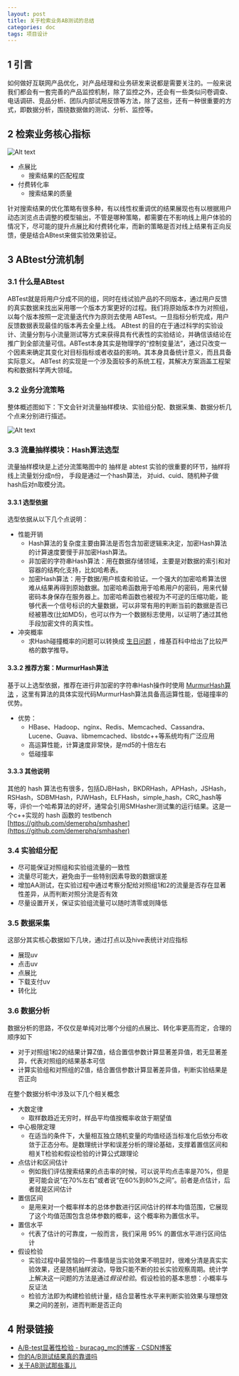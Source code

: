 ```yaml
---
layout: post
title: 关于检索业务AB测试的总结
categories: doc
tags: 项目设计
---
```


## 1 引言
如何做好互联网产品优化，对产品经理和业务研发来说都是需要关注的。一般来说我们都会有一套完善的产品监控机制，除了监控之外，还会有一些类似问卷调查、电话调研、竞品分析、团队内部试用反馈等方法，除了这些，还有一种很重要的方式，即数据分析，围绕数据做的测试、分析、监控等。

## 2 检索业务核心指标

![Alt text](../image/ab-3.png)


* 点展比
	* 搜索结果的匹配程度
* 付费转化率
	* 搜索结果的质量

针对搜索结果的优化策略有很多种，有以线性权重调优的结果展现也有以根据用户动态浏览点击调整的模型输出，不管是哪种策略，都需要在不影响线上用户体验的情况下，尽可能的提升点展比和付费转化率，而新的策略是否对线上结果有正向反馈，便是结合ABtest来做实验效果验证。

## 3 ABtest分流机制

### 3.1 什么是ABtest
ABTest就是将用户分成不同的组，同时在线试验产品的不同版本，通过用户反馈的真实数据来找出采用哪一个版本方案更好的过程。我们将原始版本作为对照组，以每个版本按照一定流量迭代作为原则去使用 ABTest。一旦指标分析完成，用户反馈数据表现最佳的版本再去全量上线。
ABtest 的目的在于通过科学的实验设计、流量分割与小流量测试等方式来获得具有代表性的实验结论，并确信该结论在推广到全部流量可信。ABTest本身其实是物理学的“控制变量法”，通过只改变一个因素来确定其变化对目标指标或者收益的影响。其本身具备统计意义，而且具备实际意义。
ABTest 的实现是一个涉及面较多的系统工程，其解决方案涵盖工程架构和数据科学两大领域。 


### 3.2 业务分流策略

整体概述图如下：下文会针对流量抽样模块、实验组分配、数据采集、数据分析几个点来分别进行描述。

![Alt text](../image/ab-2.png)


### 3.3 流量抽样模块：Hash算法选型

流量抽样模块是上述分流策略图中的
抽样是 abtest 实验的很重要的环节，抽样将线上流量划分成n份， 手段是通过一个hash算法， 对uid、cuid、随机种子做hash后对n取模分流。

#### 3.3.1  选型依据

选型依据从以下几个点说明：

* 性能开销
	* Hash算法的复杂度主要由算法是否包含加密逻辑来决定，加密Hash算法的计算速度要慢于非加密Hash算法。
	* 非加密的字符串Hash算法：用在数据存储领域，主要是对数据的索引和对容器的结构化支持，比如哈希表。
	* 加密Hash算法：用于数据/用户核查和验证。一个强大的加密哈希算法很难从结果再得到原始数据。加密哈希函数用于哈希用户的密码，用来代替密码本身保存在服务器上。加密哈希函数也被视为不可逆的压缩功能，能够代表一个信号标识的大量数据，可以非常有用的判断当前的数据是否已经被篡改(比如MD5)，也可以作为一个数据标志使用，以证明了通过其他手段加密文件的真实性。
* 冲突概率
	* 求Hash碰撞概率的问题可以转换成 [生日问题](https://en.wikipedia.org/wiki/Birthday_attack#Mathematics) ，维基百科中给出了比较严格的数学推导。





#### 3.3.2 推荐方案：MurmurHash算法

基于以上选型依据，推荐在进行非加密的字符串Hash操作时使用 [MurmurHash算法](https://sites.google.com/site/murmurhash/) ，这里有算法的具体实现代码MurmurHash算法具备高运算性能，低碰撞率的优势。

* 优势：
	* HBase、Hadoop、nginx、Redis、Memcached、Cassandra、Lucene、Guava、libmemcached、libstdc++等系统均有广泛应用
	* 高运算性能，计算速度非常快，是md5的十倍左右
	* 低碰撞率





#### 3.3.3 其他说明

其他的 hash 算法也有很多，包括DJBHash，BKDRHash，APHash，JSHash，RSHash，SDBMHash，PJWHash，ELFHash，simple_hash，CRC_hash等等，评价一个哈希算法的好坏，通常会引用SMHasher测试集的运行结果。这是一个c++实现的 hash 函数的 testbench
  [https://github.com/demerphq/smhasher](https://github.com/demerphq/smhasher) 


### 3.4 实验组分配

* 尽可能保证对照组和实验组流量的一致性
* 流量尽可能大，避免由于一些特别因素导致的数据误差
* 增加AA测试，在实验过程中通过考察分配给对照组1和2的流量是否存在显著性差异，从而判断对照分流是否有效
* 尽量设置开关，保证实验组流量可以随时清零或则降低


### 3.5 数据采集

这部分其实核心数据如下几块，通过打点以及hive表统计对应指标

* 展现uv
* 点击uv
* 点展比
* 下载支付uv
* 转化比

### 3.6 数据分析

数据分析的思路，不仅仅是单纯对比哪个分组的点展比、转化率更高而定，合理的顺序如下

* 对于对照组1和2的结果计算Z值，结合置信参数计算显著差异值，若无显著差异，代表对照组的结果基本可信
* 计算实验组和对照组的Z值，结合置信参数计算显著差异值，判断实验结果是否正向


在整个数据分析中涉及以下几个相关概念

* 大数定律
	* 取样数趋近无穷时，样品平均值按概率收敛于期望值
* 中心极限定理
	* 在适当的条件下，大量相互独立随机变量的均值经适当标准化后依分布收敛于正态分布。是数理统计学和误差分析的理论基础，支撑着置信区间和相关T检验和假设检验的计算公式跟理论
* 点估计和区间估计
	* 例如我们评估搜索结果的点击率的时候，可以说平均点击率是70%，但是更可能会说“在70%左右”或者说“在60%到80%之间”。前者是点估计，后者就是区间估计 
* 置信区间
	* 是用来对一个概率样本的总体参数进行区间估计的样本均值范围，它展现了这个均值范围包含总体参数的概率，这个概率称为置信水平。
* 置信水平
	* 代表了估计的可靠度，一般而言，我们采用 95% 的置信水平进行区间估计
* 假设检验
	* 实验过程中最苦恼的一件事情是当实验效果不明显时，很难分清是真实实验效果，还是随机抽样波动，导致只能不断的拉长实验观察周期。统计学上解决这一问题的方法是通过*假设检验*。假设检验的基本思想：小概率与反证法  
	* 检验方法即为构建检验统计量，结合显著性水平来判断实验效果与理想效果之间的差别，进而判断是否正向


## 4 附录链接

* [A/B-test显著性检验 - buracag_mc的博客 - CSDN博客](https://blog.csdn.net/buracag_mc/article/details/74905483)
* [你的A/B测试结果真的靠谱吗](http://www.woshipm.com/data-analysis/2148920.html)
* [关于AB测试那些事儿](http://www.sohu.com/a/156174167_575744)
